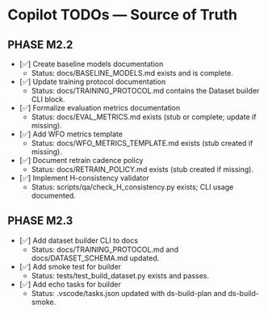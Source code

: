 # Copilot TODOs — Source of Truth

## PHASE M2.2

- [✅] Create baseline models documentation
  - Status: docs/BASELINE_MODELS.md exists and is complete.
- [✅] Update training protocol documentation
  - Status: docs/TRAINING_PROTOCOL.md contains the Dataset builder CLI block.
- [✅] Formalize evaluation metrics documentation
  - Status: docs/EVAL_METRICS.md exists (stub or complete; update if missing).
- [✅] Add WFO metrics template
  - Status: docs/WFO_METRICS_TEMPLATE.md exists (stub created if missing).
- [✅] Document retrain cadence policy
  - Status: docs/RETRAIN_POLICY.md exists (stub created if missing).
- [✅] Implement H-consistency validator
  - Status: scripts/qa/check_H_consistency.py exists; CLI usage documented.

## PHASE M2.3

- [✅] Add dataset builder CLI to docs
  - Status: docs/TRAINING_PROTOCOL.md and docs/DATASET_SCHEMA.md updated.
- [✅] Add smoke test for builder
  - Status: tests/test_build_dataset.py exists and passes.
- [✅] Add echo tasks for builder
  - Status: .vscode/tasks.json updated with ds-build-plan and ds-build-smoke.
